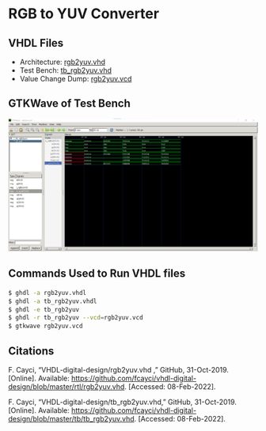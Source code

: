 # RGB to YUV Converter

## VHDL Files
* Architecture: [rgb2yuv.vhd](./rgb2yuv.vhd)
* Test Bench: [tb_rgb2yuv.vhd](./tb_rgb2yuv.vhd)
* Value Change Dump: [rgb2yuv.vcd](./rgb2yuv.vcd)

## GTKWave of Test Bench
![This is an image](https://github.com/Arif12467/Digital-System-Design-AIA/blob/9870f82eba5dd37abdab60019408e596e0595fc4/Assignment-2/rgb2yuv_gtkwave.png)

## Commands Used to Run VHDL files
```sh
$ ghdl -a rgb2yuv.vhdl
$ ghdl -a tb_rgb2yuv.vhdl
$ ghdl -e tb_rgb2yuv
$ ghdl -r tb_rgb2yuv --vcd=rgb2yuv.vcd
$ gtkwave rgb2yuv.vcd
```

## Citations
F. Cayci, “VHDL-digital-design/rgb2yuv.vhd ,” GitHub, 31-Oct-2019. [Online]. Available: https://github.com/fcayci/vhdl-digital-design/blob/master/rtl/rgb2yuv.vhd. [Accessed: 08-Feb-2022]. 

F. Cayci, “VHDL-digital-design/tb_rgb2yuv.vhd,” GitHub, 31-Oct-2019. [Online]. Available: https://github.com/fcayci/vhdl-digital-design/blob/master/tb/tb_rgb2yuv.vhd. [Accessed: 08-Feb-2022]. 
